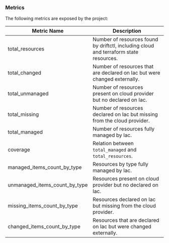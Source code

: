 ### Metrics

The following metrics are exposed by the project:

| Metric Name                   | Description                                                                                                                               |
| ----------------------------- | ----------------------------------------------------------------------------------------------------------------------------------------- |
| total_resources               | Number of resources found by driftctl, including cloud and terraform state resources.                                                     |
| total_changed                 | Number of resources that are declared on Iac but were changed externally.                                                                 |
| total_unmanaged               | Number of resources present on cloud provider but no declared on Iac.                                                                     |
| total_missing                 | Number of resources declared on Iac but missing from the cloud provider.                                                                  |
| total_managed                 | Number of resources fully managed by Iac.                                                                                                 |
| coverage                      | Relation between `total_managed` and `total_resources`.                                                                                   |
| managed_items_count_by_type   | Resources by type fully managed by Iac.                                                |
| unmanaged_items_count_by_type | Resources present on cloud provider but no declared on Iac.                                                 |
| missing_items_count_by_type   | Resources declared on Iac but missing from the cloud provider.                                                |
| changed_items_count_by_type   | Resources that are declared on Iac but were changed externally. |
